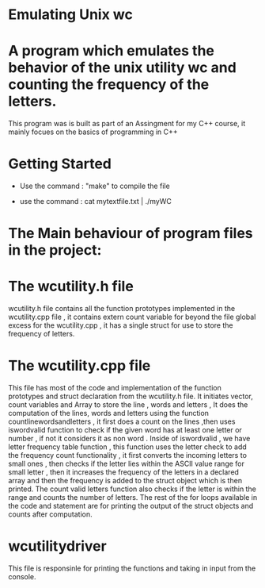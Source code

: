 # Emulating Unix wc

# A program which emulates the behavior of the unix utility wc and counting the frequency of the letters.

This program was is built as part of an Assingment for my C++ course, it mainly focues on the basics of programming in C++

# Getting Started

- Use the command : "make" to compile the file

- use the command : cat mytextfile.txt | ./myWC

# The Main behaviour of program files in the project:

# The wcutility.h file

wcutility.h file contains all the function prototypes implemented in the wcutility.cpp file , it contains extern count variable for beyond the file global excess for the wcutility.cpp , it has a single struct for use to store the frequency of letters.

# The wcutility.cpp file

This file has most of the code and implementation of the function prototypes and struct declaration from the wcutility.h file.
It initiates vector, count variables and Array to store the line , words and letters , It does the computation of the lines, words and letters using the function countlinewordsandletters , it first does a count on the lines ,then uses iswordvalid function to check if the given word has at least one letter or number , if not it considers it as non word .
Inside of iswordvalid , we have letter frequency table function , this function uses the letter check to add the frequency count functionality , it first converts the incoming letters to small ones , then checks if the letter lies within the ASCII value range for small letter , then it increases the frequency of the letters in a declared array and then the frequency is added to the struct object which is then printed.
The count valid letters function also checks if the letter is within the range and counts the number of letters.
The rest of the for loops available in the code and statement are for printing the output of the struct objects and counts after computation.

# wcutilitydriver

This file is responsinle for printing the functions and taking in input from the console.
